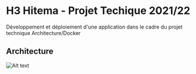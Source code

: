 # H3 Hitema - Projet Techique 2021/22

Développement et déploiement d'une application dans le cadre du projet technique Architecture/Docker

## Architecture

![Alt text](;/Diagrams/Architecture.png)

